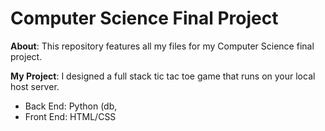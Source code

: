 # Computer Science Final Project

**About**: This repository features all my files for my Computer Science final project. 

**My Project**: I designed a full stack tic tac toe game that runs on your local host server. 

- Back End: Python (db, 
- Front End: HTML/CSS
